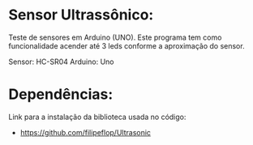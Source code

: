 # Sensor Ultrassônico:

 Teste de sensores em Arduino (UNO).
 Este programa tem como funcionalidade acender até 3 leds conforme a aproximação do sensor.

 Sensor: HC-SR04
 Arduino: Uno


# Dependências:

Link para a instalação da biblioteca usada no código:
- https://github.com/filipeflop/Ultrasonic